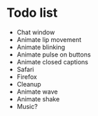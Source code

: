 # Todo list

- Chat window
- Animate lip movement
- Animate blinking
- Animate pulse on buttons
- Animate closed captions
- Safari
- Firefox
- Cleanup
- Animate wave
- Animate shake
- Music?
